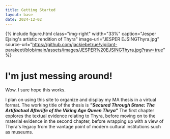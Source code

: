 ```yaml
---
title: Getting Started
layout: base
date: 2024-12-02
---
```



{% include figure.html
  class="img-right"
  width="33%"
  caption="Jesper Ejsing's artistic rendition of Thyra"
  image-url="JESPER EJSINGThyra.jpg"
  source-url="https://github.com/jackiebetrue/vigilant-parakeet/blob/main/assets/images/JESPER%20EJSINGThyra.jpg?raw=true"
%}


# I'm just messing around!

Wow. I sure hope this works. 

I plan on using this site to organize and display my MA thesis in a virtual format. The working title of the thesis is ***"Secured Through Stone: The Artifactual Afterlife of the Viking Age Queen Thrya"*** The first chapter explores the textual evidence relating to Thyra, before moving on to the material evidence in the second chapter, before wrapping up with a view of Thyra's legacy from the vantage point of modern cultural institutions such as museums.
